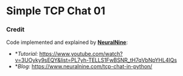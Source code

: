 Simple TCP Chat 01
==================


### Credit 

Code implemented and explained by **[NeuralNine](https://www.youtube.com/@NeuralNine)**: 

* **Tutorial:* https://www.youtube.com/watch?v=3UOyky9sEQY&list=PL7yh-TELLS1FwBSNR_tH7qVbNpYHL4IQs
* **Blog:* https://www.neuralnine.com/tcp-chat-in-python/